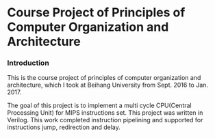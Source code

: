 # Course Project of Principles of Computer Organization and Architecture

### Introduction

This is the course project of principles of computer organization and architecture, which I took at Beihang University from Sept. 2016 to Jan. 2017. 

The goal of this project is to implement a multi cycle CPU(Central Processing Unit) for MIPS instructions set. This project was written in Verilog. This work completed instruction pipelining and supported for instructions jump, redirection and delay.





